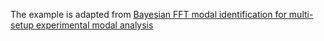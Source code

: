 The example is adapted from [Bayesian FFT modal identification for multi-setup experimental modal analysis](https://doi.org/10.1016/j.ymssp.2025.112931)
